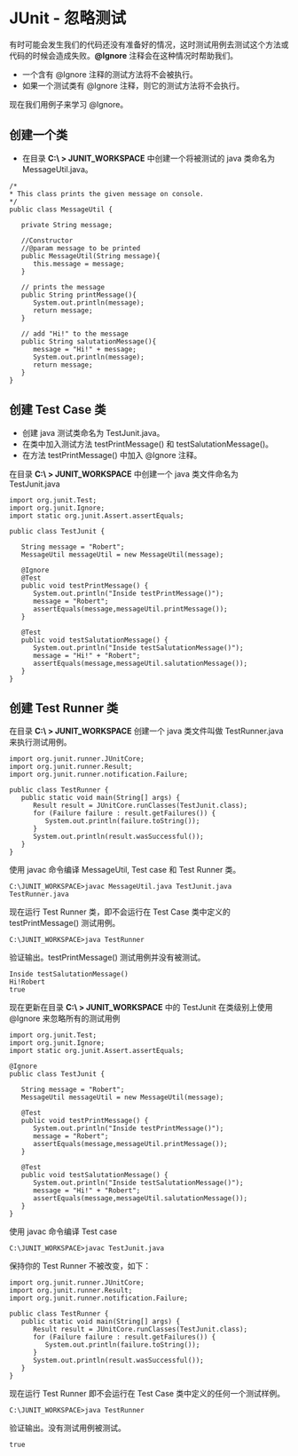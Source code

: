 # JUnit - 忽略测试

有时可能会发生我们的代码还没有准备好的情况，这时测试用例去测试这个方法或代码的时候会造成失败。**@Ignore** 注释会在这种情况时帮助我们。

- 一个含有 @Ignore 注释的测试方法将不会被执行。
- 如果一个测试类有 @Ignore 注释，则它的测试方法将不会执行。

现在我们用例子来学习 @Ignore。

## 创建一个类

- 在目录 **C:\ > JUNIT_WORKSPACE** 中创建一个将被测试的 java 类命名为 MessageUtil.java。 

```
/*
* This class prints the given message on console.
*/
public class MessageUtil {

   private String message;

   //Constructor
   //@param message to be printed
   public MessageUtil(String message){
      this.message = message; 
   }

   // prints the message
   public String printMessage(){
      System.out.println(message);
      return message;
   }   

   // add "Hi!" to the message
   public String salutationMessage(){
      message = "Hi!" + message;
      System.out.println(message);
      return message;
   }   
} 
```

## 创建 Test Case 类

- 创建 java 测试类命名为 TestJunit.java。
- 在类中加入测试方法 testPrintMessage() 和 testSalutationMessage()。
- 在方法 testPrintMessage() 中加入 @Ignore 注释。

在目录 **C:\ > JUNIT_WORKSPACE** 中创建一个 java 类文件命名为 TestJunit.java

```
import org.junit.Test;
import org.junit.Ignore;
import static org.junit.Assert.assertEquals;

public class TestJunit {

   String message = "Robert";	
   MessageUtil messageUtil = new MessageUtil(message);
   
   @Ignore
   @Test
   public void testPrintMessage() {
      System.out.println("Inside testPrintMessage()");
      message = "Robert";
      assertEquals(message,messageUtil.printMessage());
   }

   @Test
   public void testSalutationMessage() {
      System.out.println("Inside testSalutationMessage()");
      message = "Hi!" + "Robert";
      assertEquals(message,messageUtil.salutationMessage());
   }
}
```

## 创建 Test Runner 类

在目录 **C:\ > JUNIT_WORKSPACE** 创建一个 java 类文件叫做 TestRunner.java 来执行测试用例。

```
import org.junit.runner.JUnitCore;
import org.junit.runner.Result;
import org.junit.runner.notification.Failure;

public class TestRunner {
   public static void main(String[] args) {
      Result result = JUnitCore.runClasses(TestJunit.class);
      for (Failure failure : result.getFailures()) {
         System.out.println(failure.toString());
      }
      System.out.println(result.wasSuccessful());
   }
}  
```

使用 javac 命令编译 MessageUtil, Test case 和 Test Runner 类。

```
C:\JUNIT_WORKSPACE>javac MessageUtil.java TestJunit.java TestRunner.java
```

现在运行 Test Runner 类，即不会运行在 Test Case 类中定义的 testPrintMessage() 测试用例。

```
C:\JUNIT_WORKSPACE>java TestRunner
```

验证输出。testPrintMessage() 测试用例并没有被测试。

```
Inside testSalutationMessage()
Hi!Robert
true
```

现在更新在目录 **C:\ > JUNIT_WORKSPACE** 中的 TestJunit 在类级别上使用 @Ignore 来忽略所有的测试用例

```
import org.junit.Test;
import org.junit.Ignore;
import static org.junit.Assert.assertEquals;

@Ignore
public class TestJunit {

   String message = "Robert";	
   MessageUtil messageUtil = new MessageUtil(message);
     
   @Test
   public void testPrintMessage() {
      System.out.println("Inside testPrintMessage()");
      message = "Robert";
      assertEquals(message,messageUtil.printMessage());
   }

   @Test
   public void testSalutationMessage() {
      System.out.println("Inside testSalutationMessage()");
      message = "Hi!" + "Robert";
      assertEquals(message,messageUtil.salutationMessage());
   }
}
```

使用 javac 命令编译 Test case

```
C:\JUNIT_WORKSPACE>javac TestJunit.java
```

保持你的 Test Runner 不被改变，如下：

```
import org.junit.runner.JUnitCore;
import org.junit.runner.Result;
import org.junit.runner.notification.Failure;

public class TestRunner {
   public static void main(String[] args) {
      Result result = JUnitCore.runClasses(TestJunit.class);
      for (Failure failure : result.getFailures()) {
         System.out.println(failure.toString());
      }
      System.out.println(result.wasSuccessful());
   }
}
```

现在运行 Test Runner 即不会运行在 Test Case 类中定义的任何一个测试样例。

```
C:\JUNIT_WORKSPACE>java TestRunner
```

验证输出。没有测试用例被测试。

```
true
```
